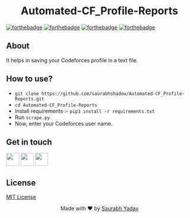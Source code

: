 <h1 align = 'center'>Automated-CF_Profile-Reports</h1>

[![forthebadge](http://forthebadge.com/images/badges/built-with-love.svg)](http://forthebadge.com)
[![forthebadge](https://forthebadge.com/images/badges/made-with-python.svg)](https://forthebadge.com)
[![forthebadge](https://forthebadge.com/images/badges/check-it-out.svg)](https://forthebadge.com)
[![forthebadge](https://forthebadge.com/images/badges/you-didnt-ask-for-this.svg)](https://forthebadge.com)

## About
It helps in saving your Codeforces profile in a text file.

## How to use?
- `git clone https://github.com/saurabhshadow/Automated-CF_Profile-Reports.git`
- `cd Automated-CF_Profile-Reports`
- Install requirements :- `pip3 install -r requirements.txt`
- Run `scrape.py`
- Now, enter your Codeforces user name.

## Get in touch
[<img src="https://image.flaticon.com/icons/svg/185/185964.svg" width="35" padding="10">](https://www.linkedin.com/in/saurabh-yadav-63b691174/)
[<img src="https://image.flaticon.com/icons/svg/185/185985.svg" width="35" padding="10">](https://www.instagram.com/saurabhshadow/)
[<img src="https://upload.wikimedia.org/wikipedia/commons/9/91/Octicons-mark-github.svg" width="35" padding="10">](https://github.com/saurabhshadow)

## License

[MIT License](LICENSE)


<p align="center"> Made with ❤ by <a href="https://github.com/saurabhshadow">Saurabh Yadav</a></p>
 
